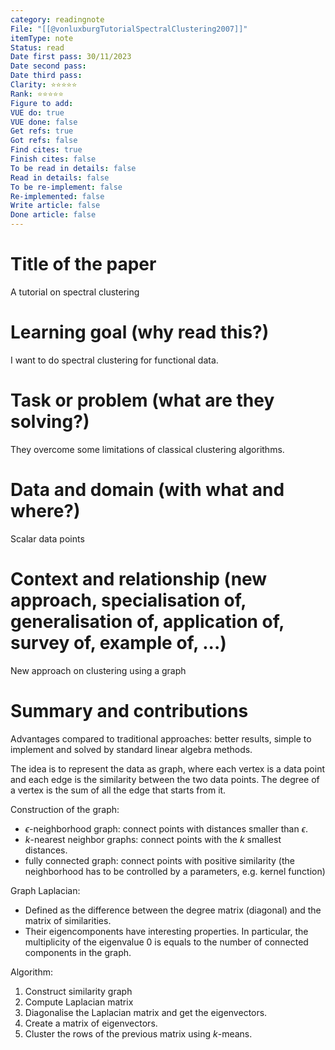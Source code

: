 ```yaml
---
category: readingnote
File: "[[@vonluxburgTutorialSpectralClustering2007]]"
itemType: note
Status: read
Date first pass: 30/11/2023
Date second pass: 
Date third pass: 
Clarity: ⭐️⭐️⭐️⭐️⭐️
Rank: ⭐️⭐️⭐️⭐️⭐️
Figure to add: 
VUE do: true
VUE done: false
Get refs: true
Got refs: false
Find cites: true
Finish cites: false
To be read in details: false
Read in details: false
To be re-implement: false
Re-implemented: false
Write article: false
Done article: false
---
```

# Title of the paper

A tutorial on spectral clustering

# Learning goal (why read this?)

I want to do spectral clustering for functional data.

# Task or problem (what are they solving?)

They overcome some limitations of classical clustering algorithms.

# Data and domain (with what and where?)

Scalar data points

# Context and relationship (new approach, specialisation of, generalisation of, application of, survey of, example of, ...)

New approach on clustering using a graph

# Summary and contributions

Advantages compared to traditional approaches: better results, simple to implement and solved by standard linear algebra methods.

The idea is to represent the data as graph, where each vertex is a data point and each edge is the similarity between the two data points. The degree of a vertex is the sum of all the edge that starts from it.

Construction of the graph:
- $\epsilon$-neighborhood graph: connect points with distances smaller than $\epsilon$.
- $k$-nearest neighbor graphs: connect points with the $k$ smallest distances.
- fully connected graph: connect points with positive similarity (the neighborhood has to be controlled by a parameters, e.g. kernel function)

Graph Laplacian:
- Defined as the difference between the degree matrix (diagonal) and the matrix of similarities.
- Their eigencomponents have interesting properties. In particular, the multiplicity of the eigenvalue 0 is equals to the number of connected components in the graph.

Algorithm:
1. Construct similarity graph
2. Compute Laplacian matrix
3. Diagonalise the Laplacian matrix and get the eigenvectors.
4. Create a matrix of eigenvectors.
5. Cluster the rows of the previous matrix using $k$-means.